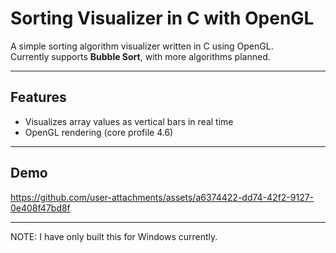 # Sorting Visualizer in C with OpenGL

A simple sorting algorithm visualizer written in C using OpenGL.  
Currently supports **Bubble Sort**, with more algorithms planned.

---

##  Features

-  Visualizes array values as vertical bars in real time
-  OpenGL rendering (core profile 4.6)


---

## Demo 



https://github.com/user-attachments/assets/a6374422-dd74-42f2-9127-0e408f47bd8f



---

NOTE: I have only built this for Windows currently. 
